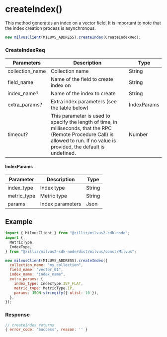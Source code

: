 # createIndex()

This method generates an index on a vector field. It is important to note that the index creation process is asynchronous.

```javascript
new milvusClient(MILUVS_ADDRESS).createIndex(CreateIndexReq);
```

### CreateIndexReq

| Parameters      | Description                                                                            | Type        |
| --------------- | -------------------------------------------------------------------------------------- | ----------- |
| collection_name | Collection name                                                                        | String      |
| field_name      | Name of the field to create index on                                                   | String      |
| index_name?     | Name of the index to create                                                            | String      |
| extra_params?   | Extra index parameters (see the table below)                                           | IndexParams |
| timeout?        | This parameter is used to specify the length of time, in milliseconds, that the RPC (Remote Procedure Call) is allowed to run. If no value is provided, the default is undefined. | Number      |

#### IndexParams

| Parameter   | Description      | Type   |
| ----------- | ---------------- | ------ |
| index_type  | Index type       | String |
| metric_type | Metric type      | String |
| params      | Index parameters | Json   |

## Example

```javascript
import { MilvusClient } from "@zilliz/milvus2-sdk-node";
import {
  MetricType,
  IndexType,
} from "@zilliz/milvus2-sdk-node/dist/milvus/const/Milvus";

new milvusClient(MILUVS_ADDRESS).createIndex({
  collection_name: "my_collection",
  field_name: "vector_01",
  index_name: "index_name",
  extra_params: {
    index_type: IndexType.IVF_FLAT,
    metric_type: MetricType.IP,
    params: JSON.stringify({ nlist: 10 }),
  },
});
```

### Response

```javascript
// createIndex returns
{ error_code: 'Success', reason: '' }
```
